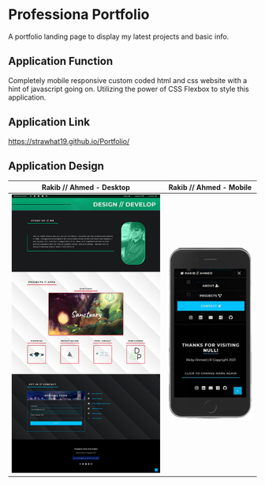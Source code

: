 # Professiona Portfolio
A portfolio landing page to display my latest projects and basic info.

## Application Function
Completely mobile responsive custom coded html and css website with a hint of javascript going on. Utilizing the power of CSS Flexbox to style this application.

## Application Link
https://strawhat19.github.io/Portfolio/

## Application Design

Rakib // Ahmed - Desktop             |  Rakib // Ahmed - Mobile
:-------------------------:|:-------------------------:
![Portfolio on Desktop](./assets/images/Portfolio-screenshotlarge.jpg)  |  ![Portfolio on Mobile](./assets/images/IphoneTransparentVersion.png)



